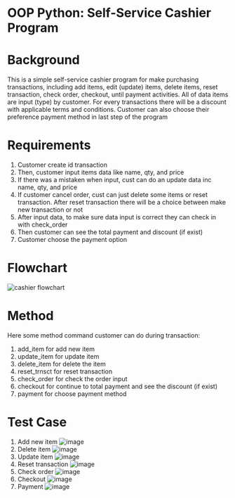 # OOP Python: Self-Service Cashier Program
# Background
This is a simple self-service cashier program for make purchasing transactions, including add items, edit (update) items, delete items, reset transaction, check order, checkout, until payment activities. All of data items are input (type) by customer. For every transactions there will be a discount with applicable terms and conditions. Customer can also choose their preference payment method in last step of the program
# Requirements
1. Customer create id transaction
2. Then, customer input items data like name, qty, and price
3. If there was a mistaken when input, cust can do an update data inc name, qty, and price
4. If customer cancel order, cust can just delete some items or reset transaction. After reset transaction there will be a choice between make new transaction or not
5. After input data, to make sure data input is correct they can check in with check_order
6. Then customer can see the total payment and discount (if exist)
7. Customer choose the payment option
# Flowchart
![cashier flowchart](https://user-images.githubusercontent.com/130646821/232321826-2866dc31-18d7-4ac4-8472-b5a9ed051a02.png)
# Method
Here some method command customer can do during transaction:
1. add_item for add new item
2. update_item for update item
3. delete_item for delete the item
4. reset_trnsct for reset transaction
5. check_order for check the order input
6. checkout for continue to total payment and see the discount (if exist)
7. payment for choose payment method
# Test Case
1. Add new item
![image](https://user-images.githubusercontent.com/130646821/232322406-cf914cd9-410a-444b-911f-4be07d987def.png)
2. Delete item
![image](https://user-images.githubusercontent.com/130646821/232322542-da072c03-9e2f-498f-bc9b-da70a9cf0582.png)
3. Update item
![image](https://user-images.githubusercontent.com/130646821/232322706-edd7ed12-ad32-4491-bcd1-68b10b3f57f6.png)
4. Reset transaction
![image](https://user-images.githubusercontent.com/130646821/232322828-add73fd7-57c2-4008-97e6-70ebeb76db09.png)
5. Check order
![image](https://user-images.githubusercontent.com/130646821/232323037-ec5924ad-df07-4f2a-93f8-f4c0fa8d2036.png)
6. Checkout
![image](https://user-images.githubusercontent.com/130646821/232323064-e9376f1c-85eb-4bee-9987-862b72c88cd3.png)
7. Payment
![image](https://user-images.githubusercontent.com/130646821/232323105-f5d02ee0-f534-4b52-a382-d9eeae2195e1.png)
